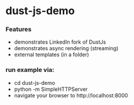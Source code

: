 dust-js-demo
============

### Features

* demonstrates LinkedIn fork of DustJs
* demonstrates async rendering (streaming)
* external templates (in a folder)

### run example via:

* cd dust-js-demo
* python -m SimpleHTTPServer
* navigate your browser to http://localhost:8000
